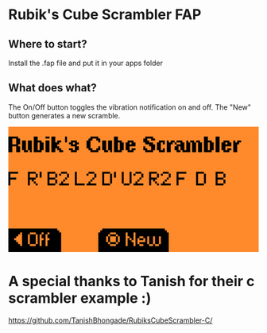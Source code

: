 # Rubik's Cube Scrambler FAP

## Where to start?
Install the .fap file and put it in your apps folder

## What does what?
The On/Off button toggles the vibration notification on and off. The "New" button generates a new scramble.

<img src="assets/1.png">

# A special thanks to Tanish for their c scrambler example :)
https://github.com/TanishBhongade/RubiksCubeScrambler-C/
